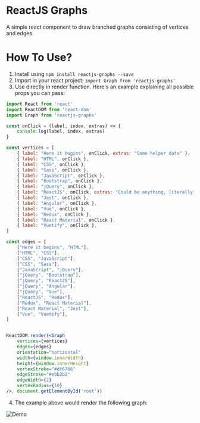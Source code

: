 # ReactJS Graphs
A simple react component to draw branched graphs consisting of vertices and edges.

# How To Use?

1. Install using `npm install reactjs-graphs --save`
2. Import in your react project: `import Graph from 'reactjs-graphs'`
3. Use directly in render function. Here's an example explaining all possible props you can pass:

```jsx
import React from 'react'
import ReactDOM from 'react-dom'
import Graph from 'reactjs-graphs'

const onClick = (label, index, extras) => {
	console.log(label, index, extras)
}

const vertices = [
	{ label: "Here it begins", onClick, extras: "Some helper data" },
	{ label: "HTML", onClick },
	{ label: "CSS", onClick },
	{ label: "Sass", onClick },
	{ label: "JavaScript", onClick },
	{ label: "Bootstrap", onClick },
	{ label: "jQuery", onClick },
	{ label: "ReactJS", onClick, extras: "Could be anything, literally" },
	{ label: "Jest", onClick },
	{ label: "Angular", onClick },
	{ label: "Vue", onClick },
	{ label: "Redux", onClick },
	{ label: "React Material", onClick },
	{ label: "Vuetify", onClick },
]

const edges = [
	["Here it begins", "HTML"],
	["HTML", "CSS"],
	["CSS", "JavaScript"],
	["CSS", "Sass"],
	["JavaScript", "jQuery"],
	["jQuery", "Bootstrap"],
	["jQuery", "ReactJS"],
	["jQuery", "Angular"],
	["jQuery", "Vue"],
	["ReactJS", "Redux"],
	["Redux", "React Material"],
	["React Material", "Jest"],
	["Vue", "Vuetify"],
]


ReactDOM.render(<Graph 
	vertices={vertices}
	edges={edges}
	orientation="horizontal"
	width={window.innerWidth}
	height={window.innerHeight}
	vertexStroke="#df6766"
	edgeStroke="#ebb2b2"
	edgeWidth={2}
	vertexRadius={10}
/>, document.getElementById('root'))
```

4. The example above would render the following graph:

![Demo](https://raw.githubusercontent.com/codedamn/reactjs-graphs/master/graph.png)
